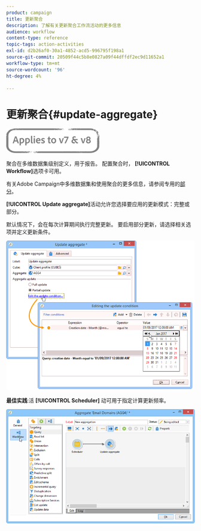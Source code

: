 ```yaml
---
product: campaign
title: 更新聚合
description: 了解有关更新聚合工作流活动的更多信息
audience: workflow
content-type: reference
topic-tags: action-activities
exl-id: d2b26af0-30a1-4852-acd5-996795f198a1
source-git-commit: 20509f44c5b8e0827a09f44dffdf2ec9d11652a1
workflow-type: tm+mt
source-wordcount: '96'
ht-degree: 4%

---
```


# 更新聚合{#update-aggregate}

![](../../assets/common.svg)

聚合在多维数据集级别定义，用于报告。 配置聚合时， **[!UICONTROL Workflow]**&#x200B;选项卡可用。

有关Adobe Campaign中多维数据集和使用聚合的更多信息，请参阅专用的[部分](../../reporting/using/concepts-and-methodology.md#calculating-and-using-aggregates)。

**[!UICONTROL Update aggregate]**&#x200B;活动允许您选择要应用的更新模式：完整或部分。

默认情况下，会在每次计算期间执行完整更新。 要启用部分更新，请选择相关选项并定义更新条件。

![](assets/s_advuser_cube_agregate_05.png)

**最佳实践**:活 **[!UICONTROL Scheduler]** 动可用于指定计算更新频率。

![](assets/s_advuser_cube_agregate_04.png)
